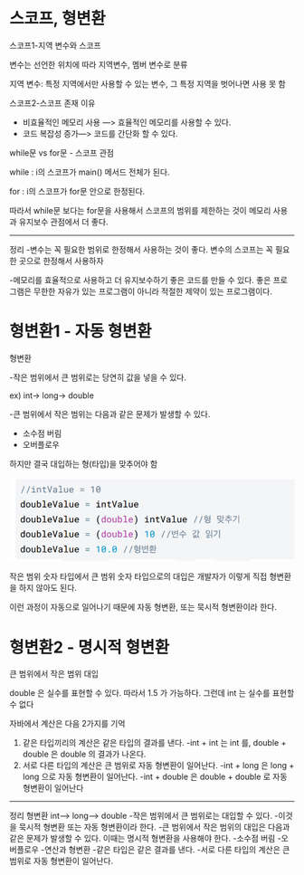 # 스코프, 형변환

스코프1-지역 변수와 스코프

변수는 선언한 위치에 따라 지역변수, 멤버 변수로 분류

지역 변수:  특정 지역에서만 사용할 수 있는 변수, 그 특정 지역을 벗어나면 사용 못 함

스코프2-스코프 존재 이유

- 비효율적인 메모리 사용 —> 효율적인 메모리를 사용할 수 있다.
- 코드 복잡성 증가—> 코드를 간단화 할 수 있다.

while문 vs for문 - 스코프 관점

while : i의 스코프가 main() 메서드 전체가 된다.

for : i의 스코프가 for문 안으로 한정된다.

따라서 while문 보다는 for문을 사용해서 스코프의 범위를 제한하는 것이 메모리 사용과 유지보수 관점에서 더 좋다.

---

정리
-변수는 꼭 필요한 범위로 한정해서 사용하는 것이 좋다. 변수의 스코프는 꼭 필요한 곳으로 한정해서 사용하자 

-메모리를 효율적으로 사용하고 더 유지보수하기 좋은 코드를 만들 수 있다.
좋은 프로그램은 무한한 자유가 있는 프로그램이 아니라 적절한 제약이 있는 프로그램이다.

# 형변환1 - 자동 형변환

형변환

-작은 범위에서 큰 범위로는 당연히 값을 넣을 수 있다.

ex) int→ long→ double

-큰 범위에서 작은 범위는 다음과 같은 문제가 발생할 수 있다.

- 소수점 버림
- 오버플로우

하지만 결국 대입하는 형(타입)을 맞추어야 함

![image.png](image.png)

작은 범위 숫자 타입에서 큰 범위 숫자 타입으로의 대입은 개발자가 이렇게 직접 형변환을 하지 않아도 된다. 

이런 과정이 자동으로 일어나기 때문에 자동 형변환, 또는 묵시적 형변환이라 한다.

# 형변환2 - 명시적 형변환

큰 범위에서 작은 범위 대입

double 은 실수를 표현할 수 있다. 따라서 1.5 가 가능하다. 그런데 int 는 실수를 표현할 수 없다

자바에서 계산은 다음 2가지를 기억

1. 같은 타입끼리의 계산은 같은 타입의 결과를 낸다.
-int + int 는 int 를, double + double 은 double 의 결과가 나온다.
2. 서로 다른 타입의 계산은 큰 범위로 자동 형변환이 일어난다.
-int + long 은 long + long 으로 자동 형변환이 일어난다.
-int + double 은 double + double 로 자동 형변환이 일어난다

---

정리
형변환
int—> long—> double
-작은 범위에서 큰 범위로는 대입할 수 있다.
      -이것을 묵시적 형변환 또는 자동 형변환이라 한다.
-큰 범위에서 작은 범위의 대입은 다음과 같은 문제가 발생할 수 있다. 이때는 명시적 형변환을 사용해야 한다.
       -소수점 버림
        -오버플로우
-연산과 형변환
         -같은 타입은 같은 결과를 낸다.
          -서로 다른 타입의 계산은 큰 범위로 자동 형변환이 일어난다.